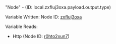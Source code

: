 "Node" - (ID: local.zxfluj3oxa.payload.output.type)

Variable Written:
Node ID: [zxfluj3oxa](../nodes/zxfluj3oxa.md)

Variable Reads:
* Http (Node ID: [r0hto2xun7](../nodes/r0hto2xun7.md))
